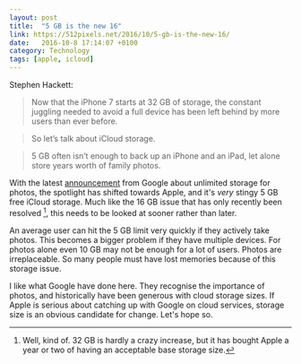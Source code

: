 ```yaml
---
layout: post
title:  "5 GB is the new 16"
link: https://512pixels.net/2016/10/5-gb-is-the-new-16/
date:   2016-10-8 17:14:07 +0100
category: Technology
tags: [apple, icloud]
---
```


Stephen Hackett:

>Now that the iPhone 7 starts at 32 GB of storage, the constant juggling needed to avoid a full device has been left behind by more users than ever before.

>So let’s talk about iCloud storage.

>5 GB often isn’t enough to back up an iPhone and an iPad, let alone store years worth of family photos.

With the latest [announcement](http://www.androidguys.com/2016/10/07/google-photos-allows-for-free-unlimited-photo-and-video-storage-even-for-iphones-and-ipads/) from Google about unlimited storage for photos, the spotlight has shifted towards Apple, and it's *very* stingy 5 GB free iCloud storage. Much like the 16 GB issue that has only recently been resolved [^1], this needs to be looked at sooner rather than later. 

An average user can hit the 5 GB limit very quickly if they actively take photos. This becomes a bigger problem if they have multiple devices. For photos alone even 10 GB may not be enough for a lot of users. Photos are irreplaceable. So many people must have lost memories because of this storage issue. 

I like what Google have done here. They recognise the importance of photos, and historically have been generous with cloud storage sizes. If Apple is serious about catching up with Google on cloud services, storage size is an obvious candidate for change. Let's hope so. 

[^1]: Well, kind of. 32 GB is hardly a crazy increase, but it has bought Apple a year or two of having an acceptable base storage size. 
